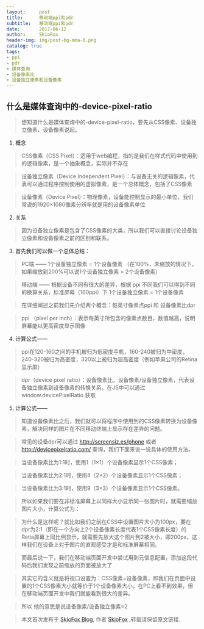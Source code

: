 ```yaml
---
layout:     post
title:      移动端ppi和pdr
subtitle:   移动端ppi和pdr
date:       2017-06-12
author:     SkioFox
header-img: img/post-bg-mma-0.png
catalog: true
tags:
- ppi
- pdr
- 媒体查询
- 设备像素比
- 设备独立像素和设备像素
---
```

## 什么是媒体查询中的-device-pixel-ratio
> 想知道什么是媒体查询中的-device-pixel-ratio，要先从CSS像素、设备独立像素、设备像素说起。
1. 概念
> CSS像素（CSS Pixel）：适用于web编程，指的是我们在样式代码中使用到的逻辑像素，是一个抽象概念，实际并不存在

> 设备独立像素（Device Independent Pixel）：与设备无关的逻辑像素，代表可以通过程序控制使用的虚拟像素，是一个总体概念，包括了CSS像素

> 设备像素（Device Pixel）：物理像素，设备能控制显示的最小单位，我们常说的1920×1080像素分辨率就是用的设备像素单位

2. 关系
> 因为设备独立像素是包含了CSS像素的大类，所以我们可以直接讨论设备独立像素和设备像素之前的区别和联系。

3. 首先我们可以做一个总体总结：

> PC端 —— 1个设备独立像素 = 1个设备像素 （在100%，未缩放的情况下，如果缩放到200%可以说1个设备独立像素 = 2个设备像素）

> 移动端 —— 根据设备不同有很大的差异，根据 ppi 不同我们可以得到不同的换算关系，标准屏幕（160ppi）下 1个设备独立像素 = 1个设备像素

> 在详细阐述之前我们先介绍两个概念：每英寸像素点ppi 和 设备像素比dpr

> ppi （pixel per inch）：表示每英寸所包含的像素点数目，数值越高，说明屏幕能以更高密度显示图像

4. 计算公式——

> ppi在120-160之间的手机被归为低密度手机，160-240被归为中密度，240-320被归为高密度，320以上被归为超高密度（例如苹果公司的Retina显示屏）

> dpr（device pixel ratio）：设备像素比，设备像素/设备独立像素，代表设备独立像素到设备像素的转换关系，在JS中可以通过 window.devicePixelRatio 获取

5. 计算公式——

> 知道设备像素比之后，我们就可以将程序中使用到的CSS像素转换为设备像素，解决同样的图片在不同移动终端上显示存在差异的问题。

> 常见的设备dpr可以通过 http://screensiz.es/phone 或者 http://devicepixelratio.com/ 查询，我们下面来说一说具体的使用方法。

> 当设备像素比为1:1时，使用1（1×1）个设备像素显示1个CSS像素；

> 当设备像素比为2:1时，使用4（2×2）个设备像素显示1个CSS像素；

> 当设备像素比为3:1时，使用9（3×3）个设备像素显示1个CSS像素。


> 所以如果我们要在非标准屏幕上以同样大小显示同一张图片时，就需要缩放图片大小，计算公式为：

> 为什么是这样呢？就比如我们之前在CSS中设置图片大小为100px，要在dpr为2:1（即在一个方向上2个设备像素长度代表1个CSS像素长度）的Retia屏幕上同比例显示，就需要先放大这个图片到2被大小，即200px，这样我们在设备上对于图片的直观感受才是和标准屏幕相同。

> 而最后说一下，我们在移动端页面开发中尝试用到元信息配置，添加这段代码后我们发现之前缩放的页面被放大了

> 其实它的含义就是将视口设置为：CSS像素=设备像素，即我们在页面中设置的1个CSS像素大小就等价于1个设备像素大小，在PC上看不到效果，但在移动端页面开发中我们就能看到很大的差异。

> 所以 他的意思是说设备像素/设备独立像素=2

> 本文首次发布于 [SkioFox Blog](http://skiofox.top), 作者 [SkioFox](https://github.com/LoverFancy/) ,转载请保留原文链接.